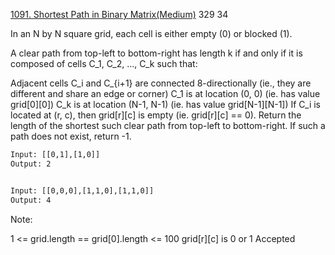 [1091. Shortest Path in Binary Matrix(Medium)](https://leetcode.com/problems/shortest-path-in-binary-matrix/)
329 34

In an N by N square grid, each cell is either empty (0) or blocked (1).

A clear path from top-left to bottom-right has length k if and only if it is composed of cells C_1, C_2, ..., C_k such
that:

Adjacent cells C_i and C_{i+1} are connected 8-directionally (ie., they are different and share an edge or corner)
C_1 is at location (0, 0) (ie. has value grid[0][0])
C_k is at location (N-1, N-1) (ie. has value grid[N-1][N-1])
If C_i is located at (r, c), then grid[r][c] is empty (ie. grid[r][c] == 0). Return the length of the shortest such
clear path from top-left to bottom-right. If such a path does not exist, return -1.

```html
Input: [[0,1],[1,0]]
Output: 2


Input: [[0,0,0],[1,1,0],[1,1,0]]
Output: 4
```

Note:

1 <= grid.length == grid[0].length <= 100 grid[r][c] is 0 or 1 Accepted